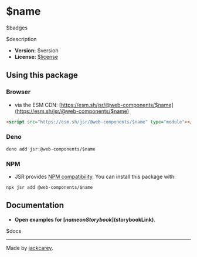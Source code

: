 # $name

$badges

$description

-   **Version:** $version
-   **License:** [$license](./LICENSE.md)

## Using this package

### Browser

-   via the ESM CDN: [https://esm.sh/jsr/@web-components/$name](https://esm.sh/jsr/@web-components/$name)

```html
<script src="https://esm.sh/jsr/@web-components/$name" type="module"></script>
```

### Deno

```
deno add jsr:@web-components/$name
```

### NPM

-   JSR provides [NPM compatibility](https://jsr.io/docs/npm-compatibility). You can install this package with:

```
npx jsr add @web-components/$name
```

## Documentation

-   **Open examples for [$name on Storybook]($storybookLink)**.

$docs

---

Made by [jackcarey](https://jackcarey.co.uk).
